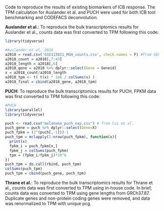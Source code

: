Code to reproduce the results of existing biomarkers of ICB response. The TPM calculation for Auslander et al. and PUCH were used for both ICB tool benchmarking and CODEFACS deconvolution.

**Auslander et al.**:
To reproduce the bulk transcriptomics results for Auslander et al., counts data was first converted to TPM following this code:

```r
library(tidyverse)

#Auslander et al. 2018
a2018 = read.csv('GSE115821_MGH_counts.csv', check.names = F) #from GEO GSE115821
a2018_count = a2018[,7:43]
a2018_length = a2018[,6]
a2018_gene = a2018 %>% dplyr::select(Gene = Geneid)
x = a2018_count/a2018_length 
a2018_tpm <- t( t(x) * 1e6 / colSums(x) )
a2018_final = cbind(a2018_gene, a2018_tpm)
```

**PUCH**:
To reproduce the bulk transcriptomics results for PUCH, FPKM data was first converted to TPM following this code:

```r
#PUCH
library(parallel)
library(tidyverse)

puch <- read.csv("melanoma_puch_exp.csv") # from Cui et al. 
puch_gene = puch %>% dplyr::select(Gene=X)
puch_fpkm = (2^(puch[,-1]))-1
puch_tpm = mclapply(1:nrow(puch_fpkm), function(x){
  print(x)
  fpkm_i = puch_fpkm[x,]
  fpkm_j = colSums(puch_fpkm)
  tpm = (fpkm_i/fpkm_j)*10^6
})
puch_tpm = do.call(rbind, puch_tpm)
colSums(puch_tpm)
puch_tpm = cbind(puch_gene, puch_tpm)
```

**Thrane et al.**:
To reproduce the bulk transcriptomics results for Thrane et al., counts data was first converted to TPM using in-house code. In brief, counts data was converted to TPM using gene lengths from GRCh37.87. Duplicate genes and non-protein coding genes were removed, and data was renormalized to TPM with unique pcg.

